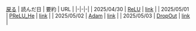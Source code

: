 [戻る](../README.md)
| 読んだ日 | 要約 | URL |
|-|-|-|
| 2025/04/30 | [ReLU](src/ReLU.md) | [link](https://www.cs.toronto.edu/~fritz/absps/reluICML.pdf) |
| 2025/05/01 | [PReLU_He](src/PReLU_He.md) | [link](https://arxiv.org/pdf/1502.01852) |
| 2025/05/02 | [Adam](src/Adam.md) | [link](https://arxiv.org/pdf/1412.6980) |
| 2025/05/03 | [DropOut](src/Dropout.md) | [link](https://www.cs.toronto.edu/~rsalakhu/papers/srivastava14a.pdf) |
